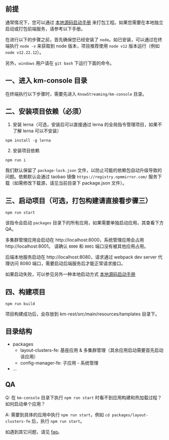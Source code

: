 ## 前提

通常情况下，您可以通过 [本地源码启动手册](https://github.com/didi/KnowStreaming/blob/master/docs/dev_guide/%E6%9C%AC%E5%9C%B0%E6%BA%90%E7%A0%81%E5%90%AF%E5%8A%A8%E6%89%8B%E5%86%8C.md) 来打包工程。如果您需要在本地独立启动或打包前端服务，请参考以下手册。

在进行以下的步骤之前，首先确保您已经安装了 `node`。如已安装，可以通过在终端执行 `node -v` 来获取到 node 版本，项目推荐使用 `node v12` 版本运行（例如 `node v12.22.12`）。

另外，`windows` 用户请在 `git bash` 下运行下面的命令。

## 一、进入 km-console 目录

在终端执行以下步骤时，需要先进入 `KnowStreaming/km-console` 目录。

## 二、安装项目依赖（必须）

1. 安装 lerna（可选，安装后可以直接通过 lerna 的全局指令管理项目，如果不了解 lerna 可以不安装）

```
npm install -g lerna
```

2. 安装项目依赖

```
npm run i
```

我们默认保留了 `package-lock.json` 文件，以防止可能的依赖包自动升级导致的问题。依赖默认会通过 taobao 镜像 `https://registry.npmmirror.com/` 服务下载（如需修改下载源，请见当前目录下 package.json 文件）。

## 三、启动项目（可选，打包构建请直接看步骤三）

```
npm run start
```

该指令会启动 `packages` 目录下的所有应用，如果需要单独启动应用，其查看下方 QA。

多集群管理应用会启动在 http://localhost:8000，系统管理应用会占用 http://localhost:8001。
请确认 `8000` 和 `8001` 端口没有被其他应用占用。

后端本地服务启动在 http://localhost:8080，请求通过 webpack dev server 代理访问 8080 端口，需要启动后端服务后才能正常请求接口。

如果启动失败，可以参见另外一种本地启动方式 [本地源码启动手册](https://github.com/didi/KnowStreaming/blob/master/docs/dev_guide/%E6%9C%AC%E5%9C%B0%E6%BA%90%E7%A0%81%E5%90%AF%E5%8A%A8%E6%89%8B%E5%86%8C.md)

## 四、构建项目

```
npm run build
```

项目构建成功后，会存放到 km-rest/src/main/resources/tamplates 目录下。

## 目录结构

- packages
  - layout-clusters-fe: 基座应用 & 多集群管理（其余应用启动需要首先启动该应用）
  - config-manager-fe: 子应用 - 系统管理
- ...

## QA

Q: 在 `km-console` 目录下执行 `npm run start` 时看不到应用构建和热加载过程？如何启动单个应用？

A: 需要到具体的应用中执行 `npm run start`，例如 `cd packages/layout-clusters-fe` 后，执行 `npm run start`。

如遇到其它问题，请见 [faq](https://github.com/didi/KnowStreaming/blob/master/docs/user_guide/faq.md)。
